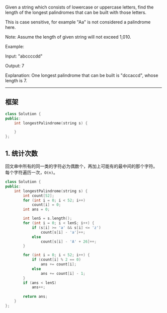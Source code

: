 Given a string which consists of lowercase or uppercase letters, find the length of the longest palindromes that can be built with those letters.

This is case sensitive, for example "Aa" is not considered a palindrome here.

Note:
Assume the length of given string will not exceed 1,010.

Example:

Input:
"abccccdd"

Output:
7

Explanation:
One longest palindrome that can be built is "dccaccd", whose length is 7.
______________________________  
  
## 框架
```cpp
class Solution {
public:
    int longestPalindrome(string s) {

    }
};
```
  
## 1. 统计次数
回文串中所有的同一类的字符必为偶数个，再加上可能有的最中间的那个字符。  
每个字符遍历一次，`O(n)`。
```cpp
class Solution {
public:
    int longestPalindrome(string s) {
        int count[52];
        for (int i = 0; i < 52; i++)
            count[i] = 0;
        int ans = 0;

        int lenS = s.length();
        for (int i = 0; i < lenS; i++) {
            if (s[i] >= 'a' && s[i] <= 'z')
                count[s[i] - 'a']++;
            else
                count[s[i] - 'A' + 26]++;
        }

        for (int i = 0; i < 52; i++) {
            if (count[i] % 2 == 0)
                ans += count[i];
            else
                ans += count[i] - 1;
        }
        if (ans < lenS)
            ans++;
        
        return ans;
    }
};
```